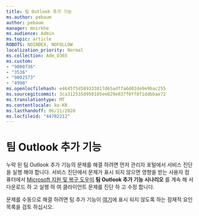 ```yaml
---
title: 팀 Outlook 추가 기능
ms.author: pebaum
author: pebaum
manager: mnirkhe
ms.audience: Admin
ms.topic: article
ROBOTS: NOINDEX, NOFOLLOW
localization_priority: Normal
ms.collection: Adm_O365
ms.custom:
- "9000736"
- "3536"
- "9002573"
- "4990"
ms.openlocfilehash: e4645f5d589333817d65adffa6d02de9e9bac255
ms.sourcegitcommit: 3ca312535d950105ee829e037f0ff8f1ddbbae72
ms.translationtype: MT
ms.contentlocale: ko-KR
ms.lasthandoff: 06/11/2020
ms.locfileid: "44702212"
---
```

# <a name="teams-outlook-add-in"></a>팀 Outlook 추가 기능

누락 된 팀 Outlook 추가 기능의 문제를 해결 하려면 먼저 관리자 포털에서 서비스 진단을 실행 해야 합니다.  서비스 진단에서 문제가 표시 되지 않으면 영향을 받는 사용자 컴퓨터에서 [Microsoft 지원 및 복구 도우미](https://aka.ms/SaRA-TeamsAddInScenario) **팀 Outlook 추가 기능 시나리오** 를 계속 해 서 다운로드 하 고 실행 하 여 클라이언트 문제를 진단 하 고 수정 합니다.

문제를 수동으로 해결 하려면 팀 추가 기능이 [여기](https://docs.microsoft.com/microsoftteams/teams-add-in-for-outlook#teams-meeting-add-in-in-outlook-for-windows-does-not-show)에 표시 되지 않도록 하는 잠재적 요인 목록을 검토 하십시오.
